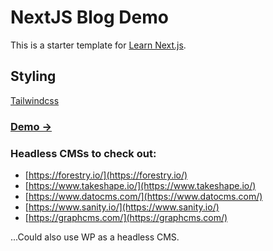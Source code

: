 # NextJS Blog Demo
This is a starter template for [Learn Next.js](https://nextjs.org/learn).

## Styling 
[Tailwindcss](https://tailwindcss.com)

### [Demo &rarr;](https://next-blog-sigma-bice.vercel.app/)

### Headless CMSs to check out:
* [https://forestry.io/](https://forestry.io/)
* [https://www.takeshape.io/](https://www.takeshape.io/)
* [https://www.datocms.com/](https://www.datocms.com/)
* [https://www.sanity.io/](https://www.sanity.io/)
* [https://graphcms.com/](https://graphcms.com/)

...Could also use WP as a headless CMS.




